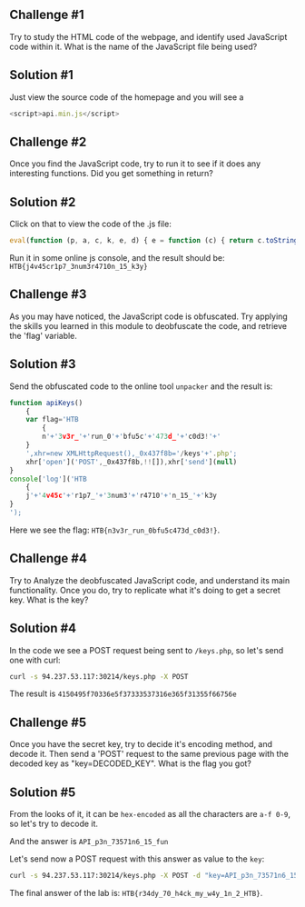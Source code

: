 ## Challenge #1

Try to study the HTML code of the webpage, and identify used JavaScript code within it. What is the name of the JavaScript file being used? 

## Solution #1

Just view the source code of the homepage and you will see a 

```js
<script>api.min.js</script>
```

## Challenge #2

Once you find the JavaScript code, try to run it to see if it does any interesting functions. Did you get something in return? 

## Solution #2

Click on that to view the code of the .js file:

```js
eval(function (p, a, c, k, e, d) { e = function (c) { return c.toString(36) }; if (!''.replace(/^/, String)) { while (c--) { d[c.toString(a)] = k[c] || c.toString(a) } k = [function (e) { return d[e] }]; e = function () { return '\\w+' }; c = 1 }; while (c--) { if (k[c]) { p = p.replace(new RegExp('\\b' + e(c) + '\\b', 'g'), k[c]) } } return p }('t 5(){6 7=\'1{n\'+\'8\'+\'9\'+\'a\'+\'b\'+\'c!\'+\'}\',0=d e(),2=\'/4\'+\'.g\';0[\'f\'](\'i\',2,!![]),0[\'k\'](l)}m[\'o\'](\'1{j\'+\'p\'+\'q\'+\'r\'+\'s\'+\'h\'+\'3}\');', 30, 30, 'xhr|HTB|_0x437f8b|k3y|keys|apiKeys|var|flag|3v3r_|run_0|bfu5c|473d_|c0d3|new|XMLHttpRequest|open|php|n_15_|POST||send|null|console||log|4v45c|r1p7_|3num3|r4710|function'.split('|'), 0, {}))
```

Run it in some online js console, and the result should be: 
`HTB{j4v45cr1p7_3num3r4710n_15_k3y}`

## Challenge #3

As you may have noticed, the JavaScript code is obfuscated. Try applying the skills you learned in this module to deobfuscate the code, and retrieve the 'flag' variable. 

## Solution #3

Send the obfuscated code to the online tool `unpacker` and the result is:

```js
function apiKeys()
	{
	var flag='HTB
		{
		n'+'3v3r_'+'run_0'+'bfu5c'+'473d_'+'c0d3!'+'
	}
	',xhr=new XMLHttpRequest(),_0x437f8b='/keys'+'.php';
	xhr['open']('POST',_0x437f8b,!![]),xhr['send'](null)
}
console['log']('HTB
	{
	j'+'4v45c'+'r1p7_'+'3num3'+'r4710'+'n_15_'+'k3y
}
');
```

Here we see the flag: `HTB{n3v3r_run_0bfu5c473d_c0d3!}`.


## Challenge #4
Try to Analyze the deobfuscated JavaScript code, and understand its main functionality. Once you do, try to replicate what it's doing to get a secret key. What is the key? 

## Solution #4
In the code we see a POST request being sent to `/keys.php`, so let's send one with curl:

```sh
curl -s 94.237.53.117:30214/keys.php -X POST
```

The result is `4150495f70336e5f37333537316e365f31355f66756e`

## Challenge #5
Once you have the secret key, try to decide it's encoding method, and decode it. Then send a 'POST' request to the same previous page with the decoded key as "key=DECODED_KEY". What is the flag you got? 

## Solution #5
From the looks of it, it can be `hex-encoded` as all the characters are `a-f 0-9`, so let's try to decode it.

And the answer is `API_p3n_73571n6_15_fun`

Let's send now a POST request with this answer as value to the `key`:
```sh
curl -s 94.237.53.117:30214/keys.php -X POST -d "key=API_p3n_73571n6_15_fun"
```

The final answer of the lab is: `HTB{r34dy_70_h4ck_my_w4y_1n_2_HTB}`.
